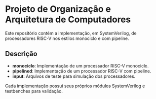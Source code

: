 # Projeto de Organização e Arquitetura de Computadores

Este repositório contém a implementação, em SystemVerilog, de processadores RISC-V nos estilos monociclo e com pipeline.

## Descrição

- **monociclo**: Implementação de um processador RISC-V monociclo.
- **pipelined**: Implementação de um processador RISC-V com pipeline.
- **input**: Arquivos de teste para simulação dos processadores.

Cada implementação possui seus próprios módulos SystemVerilog e testbenches para validação.
